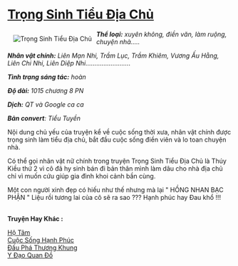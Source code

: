 <a href="https://utruyen.com/trong-sinh-tieu-dia-chu/3258/" title="Trọng Sinh Tiểu Địa Chủ"><h1>Trọng Sinh Tiểu Địa Chủ</h1></a><div style="display:table"><img align="right" style="float: left; padding: 10px;" src="https://utruyen.com/images/story/200x260/trong-sinh-tieu-dia-chu.jpg" alt="Trọng Sinh Tiểu Địa Chủ"><b><i>Thể loại:</i></b><i> xuyên không, điền văn, làm ruộng, chuyện nhà…..</i><p></p><b><i>Nhân vật chính:</i></b><i> Liên Mạn Nhi, Trầm Lục, Trầm Khiêm, Vương Ấu Hằng, Liên Chi Nhi, Liên Diệp Nhi…………………….</i><p></p><b><i>Tình trạng sáng tác:</i></b><i> hoàn </i><p></p><b><i>Độ dài:</i></b><i> 1015 chương 8 PN</i><p></p><b><i>Dịch:</i></b><i> QT và Google ca ca</i><p></p><b><i>Bản convert</i></b><i>: Tiểu Tuyền</i><p></p><p></p>Nội dung chủ yếu của truyện kể về cuộc sống thời xưa, nhân vật chính được trọng sinh làm tiểu địa chủ, bắt đầu cuộc sống điền viên và lo toan chuyện nhà.<p></p>Có thể gọi nhân vật nữ chính trong truyện Trọng Sinh Tiểu Địa Chủ là Thúy Kiều thứ 2 vì cô đã hy sinh bán đi bản thân mình làm dâu cho nhà địa chủ chỉ vì muốn cứu giúp gia đình khoi cảnh bần cùng.<p></p>Một con người xinh đẹp có hiếu như thế nhưng mà lại " HỒNG NHAN BẠC PHẬN " Liệu rồi tương lai của cô sẽ ra sao ??? Hạnh phúc hay Đau khổ !!!</div><p><br><b>Truyện Hay Khác :</b></p><a href="https://utruyen.com/ho-tam/8427/" alt="Hộ Tâm">Hộ Tâm</a><br/><a href="https://github.com/quanluxury/truyenhot/tree/master/truyenhay/12913/" alt="Cuộc Sống Hạnh Phúc">Cuộc Sống Hạnh Phúc</a><br/><a href="https://github.com/quanluxury/truyenhot/tree/master/truyenhay/704/" alt="Đấu Phá Thương Khung">Đấu Phá Thương Khung</a><br/><a href="https://github.com/quanluxury/truyenhot/tree/master/truyenhay/7173/" alt="Y Đạo Quan Đồ">Y Đạo Quan Đồ</a><br/>